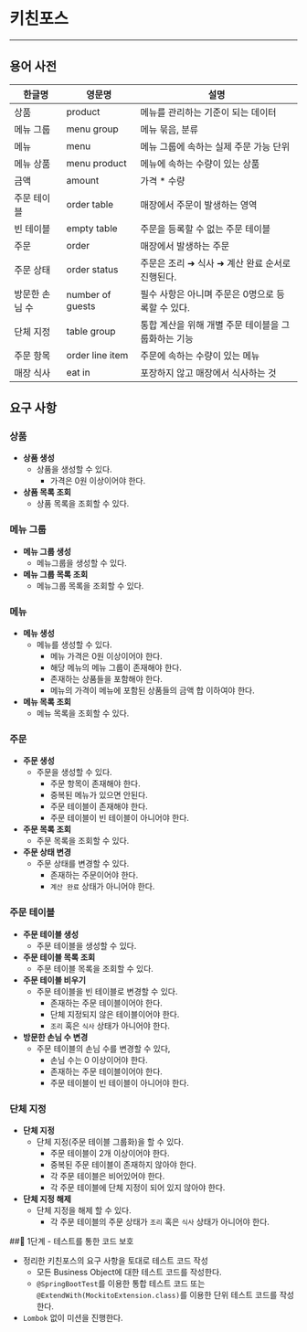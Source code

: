 # 키친포스
***
## 용어 사전

| 한글명 | 영문명 | 설명 |
| --- | --- | --- |
| 상품 | product | 메뉴를 관리하는 기준이 되는 데이터 |
| 메뉴 그룹 | menu group | 메뉴 묶음, 분류 |
| 메뉴 | menu | 메뉴 그룹에 속하는 실제 주문 가능 단위 |
| 메뉴 상품 | menu product | 메뉴에 속하는 수량이 있는 상품 |
| 금액 | amount | 가격 * 수량 |
| 주문 테이블 | order table | 매장에서 주문이 발생하는 영역 |
| 빈 테이블 | empty table | 주문을 등록할 수 없는 주문 테이블 |
| 주문 | order | 매장에서 발생하는 주문 |
| 주문 상태 | order status | 주문은 조리 ➜ 식사 ➜ 계산 완료 순서로 진행된다. |
| 방문한 손님 수 | number of guests | 필수 사항은 아니며 주문은 0명으로 등록할 수 있다. |
| 단체 지정 | table group | 통합 계산을 위해 개별 주문 테이블을 그룹화하는 기능 |
| 주문 항목 | order line item | 주문에 속하는 수량이 있는 메뉴 |
| 매장 식사 | eat in | 포장하지 않고 매장에서 식사하는 것 |

## 요구 사항

### 상품
* **상품 생성**
  * 상품을 생성할 수 있다.
    * 가격은 0원 이상이어야 한다.
* **상품 목록 조회**
  * 상품 목록을 조회할 수 있다.

### 메뉴 그룹
* **메뉴 그룹 생성**
  * 메뉴그룹을 생성할 수 있다.
* **메뉴 그룹 목록 조회**
  * 메뉴그룹 목록을 조회할 수 있다.

### 메뉴
* **메뉴 생성**
  * 메뉴를 생성할 수 있다.
    * 메뉴 가격은 0원 이상이어야 한다.
    * 해당 메뉴의 메뉴 그룹이 존재해야 한다.
    * 존재하는 상품들을 포함해야 한다.
    * 메뉴의 가격이 메뉴에 포함된 상품들의 금액 합 이하여야 한다.  
* **메뉴 목록 조회**
  * 메뉴 목록을 조회할 수 있다.

### 주문
* **주문 생성**
  * 주문을 생성할 수 있다.
    * 주문 항목이 존재해야 한다.
    * 중복된 메뉴가 있으면 안된다.
    * 주문 테이블이 존재해야 한다.
    * 주문 테이블이 빈 테이블이 아니어야 한다.
* **주문 목록 조회**
  * 주문 목록을 조회할 수 있다.
* **주문 상태 변경**
  * 주문 상태를 변경할 수 있다.
    * 존재하는 주문이어야 한다.
    * `계산 완료` 상태가 아니어야 한다.

### 주문 테이블
* **주문 테이블 생성**
  * 주문 테이블을 생성할 수 있다.
* **주문 테이블 목록 조회**
  * 주문 테이블 목록을 조회할 수 있다.
* **주문 테이블 비우기**
  * 주문 테이블을 빈 테이블로 변경할 수 있다.
    * 존재하는 주문 테이블이어야 한다. 
    * 단체 지정되지 않은 테이블이어야 한다.
    * `조리` 혹은 `식사` 상태가 아니어야 한다.
* **방문한 손님 수 변경**
  * 주문 테이블의 손님 수를 변경할 수 있다,
    * 손님 수는 0 이상이어야 한다.
    * 존재하는 주문 테이블이어야 한다.
    * 주문 테이블이 빈 테이블이 아니어야 한다.

### 단체 지정
* **단체 지정**
  * 단체 지정(주문 테이블 그룹화)을 할 수 있다.
    * 주문 테이블이 2개 이상이어야 한다.
    * 중복된 주문 테이블이 존재하지 않아야 한다.
    * 각 주문 테이블은 비어있어야 한다.
    * 각 주문 테이블에 단체 지정이 되어 있지 않아야 한다.
* **단체 지정 해제**
  * 단체 지정을 해제 할 수 있다.
    * 각 주문 테이블의 주문 상태가 `조리` 혹은 `식사` 상태가 아니어야 한다.
    
##🚀 1단계 - 테스트를 통한 코드 보호
* 정리한 키친포스의 요구 사항을 토대로 테스트 코드 작성
  * 모든 Business Object에 대한 테스트 코드를 작성한다.
  * `@SpringBootTest`를 이용한 통합 테스트 코드 또는 `@ExtendWith(MockitoExtension.class)`를 이용한 단위 테스트 코드를 작성한다.
* `Lombok` 없이 미션을 진행한다.
